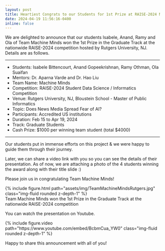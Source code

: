 ```yaml
---
layout: post
title: Heartiest Congrats to our Students for 1st Prize at RAISE-2024 Nationwide Competition - Rutgers
date: 2024-04-19 11:56:16-0400
inline: false
---
```


We are delighted to announce that our students Isabele, Anand, Ramy and Ola of Team Machine Minds won the 1st Prize in the Graduate Track at the nationwide RAISE-2024 competition hosted by Rutgers University, NJ. Details are as follows. 

----------------------------------

- Students: Isabele Bittencourt, Anand Gopeekrishnan, Ramy Othman, Ola Suaifan 
- Mentors: Dr. Aparna Varde and Dr. Hao Liu
- Team Name: Machine Minds
- Competition: RAISE-2024  Student Data Science / Informatics Competition
- Venue: Rutgers University, NJ, Bloustein School - Master of Public Informatics
- Topic: Does News Media Spread Fear of AI?
- Participants: Accredited US institutions 
- Duration: Feb 15 to Apr 19, 2024
- Track: Graduate Students
- Cash Prize: $1000 per winning team student (total $4000)

----------------------------------

Our students put in immense efforts on this project & we were happy to guide them through their journey. 

Later, we can share a video link with you so you can see the details of their presentation. As of now, we are attaching a photo of the 4 students winning the award along with their title slide :) 

Please join us in congratulating Team Machine Minds!

<div class="row">
    <div class="col-sm mt-3 mt-md-0">
        {% include figure.html path="assets/img/TeamMachineMindsRutgers.jpg" class="img-fluid rounded z-depth-1" %}
    </div>
</div>
<div class="caption">
    Team Machine Minds won the 1st Prize in the Graduate Track at the nationwide RAISE-2024 competition
</div>

You can watch the presentation on Youtube.
<div class="row">
    <div class="col-12">
        {% include figure.video path="https://www.youtube.com/embed/BcbmCua_YW0" class="img-fluid rounded z-depth-1" %}
    </div>
</div>

Happy to share this announcement with all of you! 

